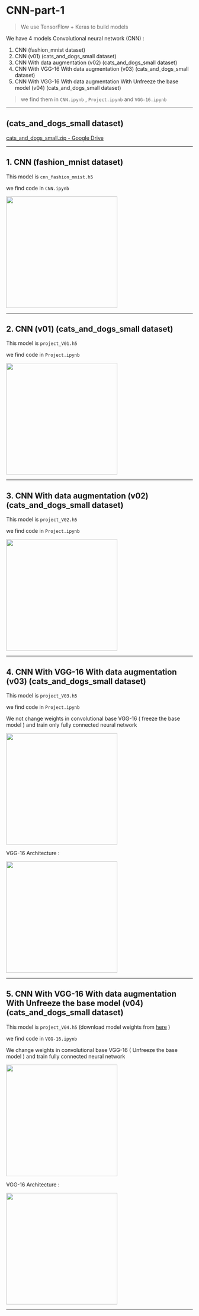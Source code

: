 # CNN-part-1

> We use TensorFlow + Keras to build models

We have 4 models Convolutional neural network (CNN) :

1. CNN (fashion_mnist dataset)
2. CNN (v01) (cats_and_dogs_small dataset)
3. CNN With data augmentation (v02) (cats_and_dogs_small dataset)
4. CNN With VGG-16 With data augmentation (v03) (cats_and_dogs_small dataset)
5. CNN With VGG-16 With data augmentation With Unfreeze the base model (v04) (cats_and_dogs_small dataset)

> we find them in `CNN.ipynb` , `Project.ipynb` and `VGG-16.ipynb`

---

## (cats_and_dogs_small dataset)

[cats_and_dogs_small.zip - Google Drive](https://drive.google.com/file/d/16AlwTDOeyFaiP3RPxKOk5s80IycK80X4/view)

---

## 1. CNN (fashion_mnist dataset)

This model is `cnn_fashion_mnist.h5`

we find code in `CNN.ipynb`

<!-- ![cnn_fashion_mnist](cnn_fashion_mnist.png) -->

<img src="cnn_fashion_mnist.png" height="" width="300" />


---

## 2. CNN (v01) (cats_and_dogs_small dataset)

This model is `project_V01.h5`

we find code in `Project.ipynb`

<!-- ![CNN (v01)](project_V01.png) -->

<img src="project_V01.png" width="300" />

---

## 3. CNN With data augmentation (v02) (cats_and_dogs_small dataset)

This model is `project_V02.h5`

we find code in `Project.ipynb`

<!-- ![CNN (v02)](project_V02.png) -->

<img src="project_V02.png" width="300" />

---

## 4. CNN With VGG-16 With data augmentation (v03) (cats_and_dogs_small dataset)

This model is `project_V03.h5`

we find code in `Project.ipynb`

We not change weights in convolutional base VGG-16 ( freeze the base model ) and train only fully connected neural network

<!-- ![CNN (v03)](project_V03.png) -->

<img src="project_V03.png" width="300" />

VGG-16 Architecture :

<!-- ![VGG_16](VGG_16.png) -->

<img src="VGG_16.png" width="300" />

---

## 5. CNN With VGG-16 With data augmentation With Unfreeze the base model (v04) (cats_and_dogs_small dataset)

This model is `project_V04.h5` (download model weights from [here](https://drive.google.com/file/d/1QR8SlQggBtn_A8EI77RtejgX3NiY9RWe/view?usp=sharing) )

we find code in `VGG-16.ipynb`

We change weights in convolutional base VGG-16 ( Unfreeze the base model ) and train fully connected neural network

<!-- ![CNN (v03)](project_V03.png) -->

<img src="project_V03.png" width="300" />

VGG-16 Architecture :

<!-- ![VGG_16](VGG_16.png) -->

<img src="VGG_16.png" width="300" />

---
